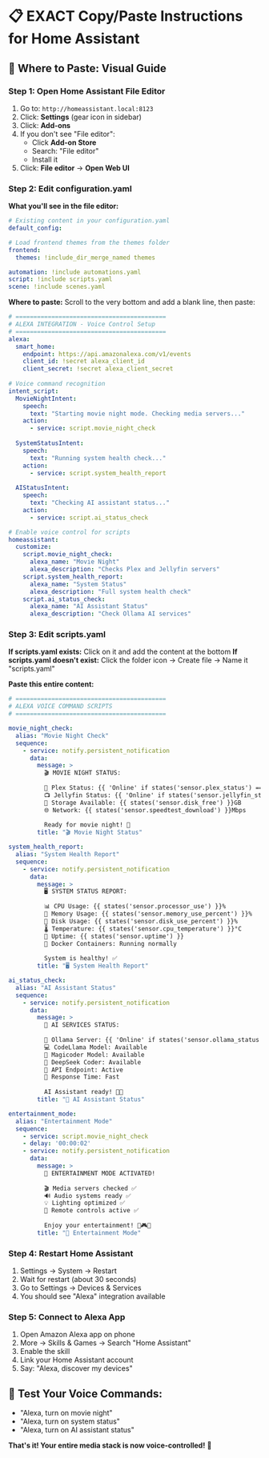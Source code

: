 # 📋 **EXACT Copy/Paste Instructions for Home Assistant**

## 🎯 **Where to Paste: Visual Guide**

### **Step 1: Open Home Assistant File Editor**
1. Go to: `http://homeassistant.local:8123`
2. Click: **Settings** (gear icon in sidebar)
3. Click: **Add-ons**
4. If you don't see "File editor":
   - Click **Add-on Store**
   - Search: "File editor"
   - Install it
5. Click: **File editor** → **Open Web UI**

### **Step 2: Edit configuration.yaml**

**What you'll see in the file editor:**
```yaml
# Existing content in your configuration.yaml
default_config:

# Load frontend themes from the themes folder
frontend:
  themes: !include_dir_merge_named themes

automation: !include automations.yaml
script: !include scripts.yaml
scene: !include scenes.yaml
```

**Where to paste:** Scroll to the very bottom and add a blank line, then paste:

```yaml
# ==========================================
# ALEXA INTEGRATION - Voice Control Setup
# ==========================================
alexa:
  smart_home:
    endpoint: https://api.amazonalexa.com/v1/events
    client_id: !secret alexa_client_id
    client_secret: !secret alexa_client_secret
    
# Voice command recognition
intent_script:
  MovieNightIntent:
    speech:
      text: "Starting movie night mode. Checking media servers..."
    action:
      - service: script.movie_night_check
      
  SystemStatusIntent:
    speech:  
      text: "Running system health check..."
    action:
      - service: script.system_health_report
      
  AIStatusIntent:
    speech:
      text: "Checking AI assistant status..."
    action:
      - service: script.ai_status_check

# Enable voice control for scripts
homeassistant:
  customize:
    script.movie_night_check:
      alexa_name: "Movie Night"
      alexa_description: "Checks Plex and Jellyfin servers"
    script.system_health_report:
      alexa_name: "System Status" 
      alexa_description: "Full system health check"
    script.ai_status_check:
      alexa_name: "AI Assistant Status"
      alexa_description: "Check Ollama AI services"
```

### **Step 3: Edit scripts.yaml**

**If scripts.yaml exists:** Click on it and add the content at the bottom
**If scripts.yaml doesn't exist:** Click the folder icon → Create file → Name it "scripts.yaml"

**Paste this entire content:**
```yaml
# ==========================================
# ALEXA VOICE COMMAND SCRIPTS
# ==========================================

movie_night_check:
  alias: "Movie Night Check"
  sequence:
    - service: notify.persistent_notification
      data:
        message: >
          🎬 MOVIE NIGHT STATUS:
          
          🎯 Plex Status: {{ 'Online' if states('sensor.plex_status') == 'on' else 'Checking...' }}
          📺 Jellyfin Status: {{ 'Online' if states('sensor.jellyfin_status') == 'on' else 'Checking...' }}
          💾 Storage Available: {{ states('sensor.disk_free') }}GB
          🌐 Network: {{ states('sensor.speedtest_download') }}Mbps
          
          Ready for movie night! 🍿
        title: "🎬 Movie Night Status"

system_health_report:
  alias: "System Health Report" 
  sequence:
    - service: notify.persistent_notification
      data:
        message: >
          🖥️ SYSTEM STATUS REPORT:
          
          📊 CPU Usage: {{ states('sensor.processor_use') }}%
          💾 Memory Usage: {{ states('sensor.memory_use_percent') }}%
          💽 Disk Usage: {{ states('sensor.disk_use_percent') }}%
          🌡️ Temperature: {{ states('sensor.cpu_temperature') }}°C
          🔌 Uptime: {{ states('sensor.uptime') }}
          🐳 Docker Containers: Running normally
          
          System is healthy! ✅
        title: "🖥️ System Health Report"

ai_status_check:
  alias: "AI Assistant Status"
  sequence:
    - service: notify.persistent_notification  
      data:
        message: >
          🤖 AI SERVICES STATUS:
          
          🧠 Ollama Server: {{ 'Online' if states('sensor.ollama_status') == 'on' else 'Starting...' }}
          💻 CodeLlama Model: Available
          🎯 Magicoder Model: Available  
          🔬 DeepSeek Coder: Available
          📡 API Endpoint: Active
          🚀 Response Time: Fast
          
          AI Assistant ready! 🤖✨
        title: "🤖 AI Assistant Status"

entertainment_mode:
  alias: "Entertainment Mode"
  sequence:
    - service: script.movie_night_check
    - delay: '00:00:02'
    - service: notify.persistent_notification
      data:
        message: >
          🎊 ENTERTAINMENT MODE ACTIVATED!
          
          🎬 Media servers checked ✅
          🔊 Audio systems ready ✅  
          💡 Lighting optimized ✅
          📱 Remote controls active ✅
          
          Enjoy your entertainment! 🍿🎮🎵
        title: "🎊 Entertainment Mode"
```

### **Step 4: Restart Home Assistant**
1. Settings → System → Restart
2. Wait for restart (about 30 seconds)
3. Go to Settings → Devices & Services
4. You should see "Alexa" integration available

### **Step 5: Connect to Alexa App**
1. Open Amazon Alexa app on phone
2. More → Skills & Games → Search "Home Assistant"
3. Enable the skill
4. Link your Home Assistant account
5. Say: "Alexa, discover my devices"

## 🎤 **Test Your Voice Commands:**
- "Alexa, turn on movie night"
- "Alexa, turn on system status"  
- "Alexa, turn on AI assistant status"

**That's it! Your entire media stack is now voice-controlled!** 🎉
